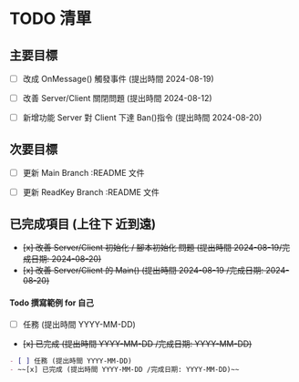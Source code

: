 # TODO 清單

## 主要目標

- [ ] 改成 OnMessage() 觸發事件 (提出時間 2024-08-19)
- [ ] 改善 Server/Client 關閉問題 (提出時間 2024-08-12)
- [ ] 新增功能 Server 對 Client 下達 Ban()指令 (提出時間 2024-08-20)

 

## 次要目標

- [ ] 更新 Main Branch :README 文件
- [ ] 更新 ReadKey Branch :README 文件


## 已完成項目 (上往下 近到遠)

- ~~[x] 改善 Server/Client 初始化 / 腳本初始化 問題 (提出時間 2024-08-19/完成日期: 2024-08-20)~~
- ~~[x] 改善 Server/Client 的 Main() (提出時間 2024-08-19 /完成日期: 2024-08-20)~~


#### Todo 撰寫範例 for 自己

- [ ] 任務 (提出時間 YYYY-MM-DD)
- ~~[x] 已完成 (提出時間 YYYY-MM-DD /完成日期: YYYY-MM-DD)~~

```markdown
- [ ] 任務 (提出時間 YYYY-MM-DD)
- ~~[x] 已完成 (提出時間 YYYY-MM-DD /完成日期: YYYY-MM-DD)~~
```
